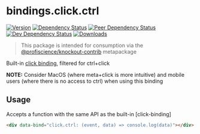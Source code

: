 # bindings.click.ctrl

[![Version][npm-version-shield]][npm]
[![Dependency Status][david-dm-shield]][david-dm]
[![Peer Dependency Status][david-dm-peer-shield]][david-dm-peer]
[![Dev Dependency Status][david-dm-dev-shield]][david-dm-dev]
[![Downloads][npm-stats-shield]][npm-stats]

[david-dm]: https://david-dm.org/Profiscience/knockout-contrib?path=packages/bindings.click.shift
[david-dm-shield]: https://david-dm.org/Profiscience/knockout-contrib/status.svg?path=packages/bindings.click.shift

[david-dm-peer]: https://david-dm.org/Profiscience/knockout-contrib?path=packages/bindings.click.shift&type=peer
[david-dm-peer-shield]: https://david-dm.org/Profiscience/knockout-contrib/peer-status.svg?path=packages/bindings.click.shift

[david-dm-dev]: https://david-dm.org/Profiscience/knockout-contrib?path=packages/bindings.click.shift&type=dev
[david-dm-dev-shield]: https://david-dm.org/Profiscience/knockout-contrib/dev-status.svg?path=packages/bindings.click.shift

[npm]: https://www.npmjs.com/package/@profiscience/knockout-contrib-bindings-click-shift
[npm-version-shield]: https://img.shields.io/npm/v/@profiscience/knockout-contrib-bindings-click-shift.svg

[npm-stats]: http://npm-stat.com/charts.html?package=@profiscience/knockout-contrib-bindings-click-shift&author=&from=&to=
[npm-stats-shield]: https://img.shields.io/npm/dt/@profiscience/knockout-contrib-bindings-click-shift.svg?maxAge=2592000

> This package is intended for consumption via the [@profiscience/knockout-contrib] metapackage

Built-in [click binding], filtered for ctrl+click

__NOTE:__ Consider MacOS (where meta+click is more intuitive) and mobile users (where there is no access to ctrl) when using this binding

## Usage

Accepts a function with the same API as the built-in [click-binding]

```html
<div data-bind="click.ctrl: (event, data) => console.log(data)"></div>
```

[@profiscience/knockout-contrib]: https://github.com/Profiscience/knockout-contrib

[click binding]: https://knockoutjs.com/documentation/click-binding.html